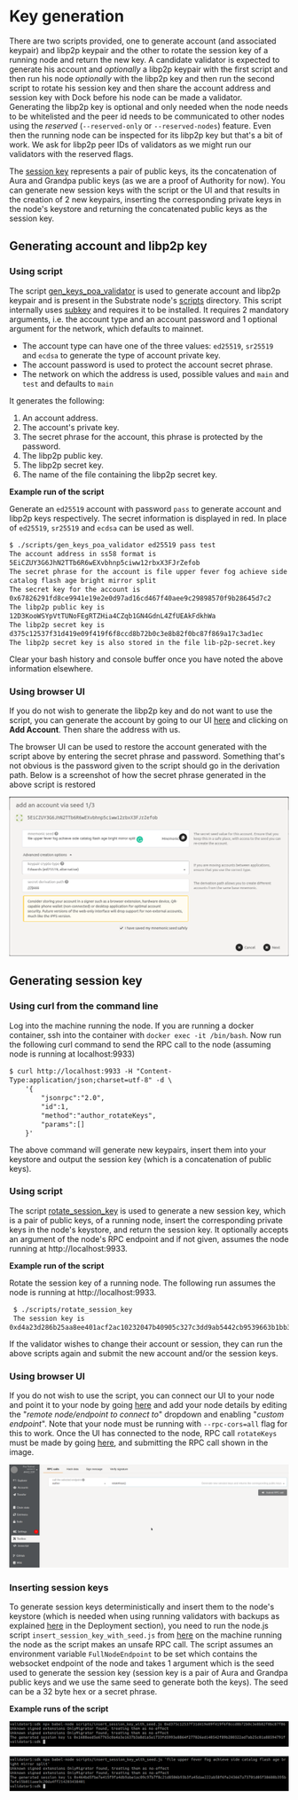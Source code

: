 # Key generation

There are two scripts provided, one to generate account \(and associated keypair\) and libp2p keypair and the other to rotate the session key of a running node and return the new key. A candidate validator is expected to generate his account and _optionally_ a libp2p keypair with the first script and then run his node _optionally_ with the libp2p key and then run the second script to rotate his session key and then share the account address and session key with Dock before his node can be made a validator.   
Generating the libp2p key is optional and only needed when the node needs to be whitelisted and the peer id needs to be communicated to other nodes using the _reserved_ \(`--reserved-only` or `--reserved-nodes`\) feature. Even then the running node can be inspected for its libp2p key but that's a bit of work. We ask for libp2p peer IDs of validators as we might run our validators with the reserved flags.

The [session key](https://www.substrate.io/kb/learn-substrate/session-keys) represents a pair of public keys, its the concatenation of Aura and Grandpa public keys \(as we are a proof of Authority for now\). You can generate new session keys with the script or the UI and that results in the creation of 2 new keypairs, inserting the corresponding private keys in the node's keystore and returning the concatenated public keys as the session key.

## Generating account and libp2p key

### Using script

The script [gen\_keys\_poa\_validator](https://github.com/docknetwork/dock-substrate/blob/master/scripts/gen_keys_poa_validator) is used to generate account and libp2p keypair and is present in the Substrate node's [scripts](https://github.com/docknetwork/dock-substrate/tree/poa-1/scripts) directory. This script internally uses [subkey](https://substrate.dev/docs/en/knowledgebase/integrate/subkey) and requires it to be installed. It requires 2 mandatory arguments, i.e. the account type and an account password and 1 optional argument for the network, which defaults to mainnet.

* The account type can have one of the three values: `ed25519`, `sr25519` and `ecdsa` to generate the type of account private key.
* The account password is used to protect the account secret phrase.
* The network on which the address is used, possible values and `main` and `test` and defaults to `main`

It generates the following:

1. An account address.
2. The account's private key.
3. The secret phrase for the account, this phrase is protected by the password.
4. The libp2p public key.
5. The libp2p secret key.
6. The name of the file containing the libp2p secret key.

**Example run of the script**

Generate an `ed25519` account with password `pass` to generate account and libp2p keys respectively. The secret information is displayed in red. In place of `ed25519`, `sr25519` and `ecdsa` can be used as well.

```text
$ ./scripts/gen_keys_poa_validator ed25519 pass test
The account address in ss58 format is 5EiCZUY3G6JhN2TTb6R6wEXvbhnp5ciww12rbxX3FJrZefob
The secret phrase for the account is file upper fever fog achieve side catalog flash age bright mirror split
The secret key for the account is 0x67826291fd8ce9941e19e2e0d97ad16cd467f40aee9c29898570f9b28645d7c2
The libp2p public key is 12D3KooWSYpVtTUNoFEgRTZHia4CZqb1GN4GdnL4ZfUEAkFdkhWa
The libp2p secret key is d375c12537f31d419e09f419f6f8ccd8b72b0c3e8b82f0bc87f869a17c3ad1ec
The libp2p secret key is also stored in the file lib-p2p-secret.key
```

Clear your bash history and console buffer once you have noted the above information elsewhere.

### Using browser UI

If you do not wish to generate the libp2p key and do not want to use the script, you can generate the account by going to our UI [here](https://fe.dock.io/#/accounts) and clicking on **Add Account**. Then share the address with us.

The browser UI can be used to restore the account generated with the script above by entering the secret phrase and password. Something that's not obvious is the password given to the script should go in the derivation path. Below is a screenshot of how the secret phrase generated in the above script is restored

![](../../.gitbook/assets/account-creation.png)

## Generating session key

### Using curl from the command line

Log into the machine running the node. If you are running a docker container, ssh into the container with `docker exec -it /bin/bash`. Now run the following curl command to send the RPC call to the node \(assuming node is running at  localhost:9933\)

```text
$ curl http://localhost:9933 -H "Content-Type:application/json;charset=utf-8" -d \
    '{
        "jsonrpc":"2.0",
        "id":1,
        "method":"author_rotateKeys",
        "params":[]
    }'

```

The above command will generate new keypairs, insert them into your keystore and output the session key \(which is a concatenation of public keys\). 

### Using script

The script [rotate\_session\_key](https://github.com/docknetwork/dock-substrate/blob/master/scripts/rotate_session_key) is used to generate a new session key, which is a pair of public keys, of a running node, insert the corresponding private keys in the node's keystore, and return the session key.  It optionally accepts an argument of the node's RPC endpoint and if not given, assumes the node running at http://localhost:9933. 

**Example run of the script**

Rotate the session key of a running node. The following run assumes the node is running at http://localhost:9933.

```text
 $ ./scripts/rotate_session_key
 The session key is 0xd4a23d286b25aa8ee401acf2ac10232047b40905c327c3dd9ab5442cb9539663b1bb339873b201d3995c88bb1e8f6983878be18ae65abce4cc41ef0de01fa8ae
```

If the validator wishes to change their account or session, they can run the above scripts again and submit the new account and/or the session keys.

### Using browser UI

If you do not wish to use the script, you can connect our UI to your node and point it to your node by going [here](https://fe.dock.io/#/settings) and add your node details by editing the "_remote node/endpoint to connect to_" dropdown and enabling "_custom endpoint_". Note that your node must be running with `--rpc-cors=all` flag for this to work. Once the UI has connected to the node, RPC call `rotateKeys` must be made by going [here](https://fe.dock.io/#/toolbox), and submitting the RPC call shown in the image.

![RPC call to generate session key](../../.gitbook/assets/rotate_keys.png)

### Inserting session keys

To generate session keys deterministically and insert them to the node's keystore \(which is needed when using running validators with backups as explained [here](deployment.md#validator-running-with-backup-nodes) in the Deployment section\), you need to run the node.js script  `insert_session_key_with_seed.js` from [here](https://github.com/docknetwork/sdk/blob/poa-1/scripts/insert_session_key_with_seed.js) on the machine running the node as the script makes an unsafe RPC call. The script assumes an environment variable `FullNodeEndpoint` to be set which contains the websocket endpoint of the node and takes 1 argument which is the seed used to generate the session key \(session key is a pair of Aura and Grandpa public keys and we use the same seed to generate both the keys\). The seed can be a 32 byte hex or a secret phrase. 

**Example runs of the script**

![Running the script with a hex seed](../../.gitbook/assets/session_key_seed.png)

![Running the script with a secret phrase](../../.gitbook/assets/session_key_phrase.png)

 

